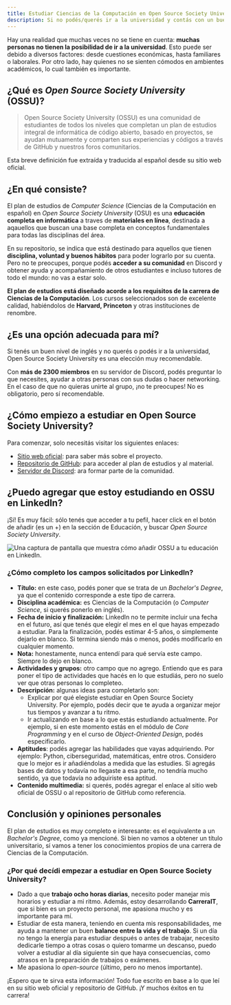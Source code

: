 ```yaml
---
title: Estudiar Ciencias de la Computación en Open Source Society University (OSSU)
description: Si no podés/querés ir a la universidad y contás con un buen nivel de inglés, Open Source Society University puede ser una buena opción.
---
```


Hay una realidad que muchas veces no se tiene en cuenta: **muchas personas no tienen la posibilidad de ir a la universidad**. Esto puede ser debido a diversos factores: desde cuestiones económicas, hasta familiares o laborales. Por otro lado, hay
quienes no se sienten cómodos en ambientes académicos, lo cual también es importante.

## ¿Qué es _Open Source Society University_ (OSSU)?

> Open Source Society University (OSSU) es una comunidad de estudiantes de todos los niveles que completan un plan de estudios integral de informática de código abierto, basado en proyectos, se ayudan mutuamente y comparten sus experiencias y códigos a través de GitHub y nuestros foros comunitarios.

Esta breve definición fue extraída y traducida al español desde su sitio web oficial.

## ¿En qué consiste?

El plan de estudios de *Computer Science* (Ciencias de la Computación en español) en *Open Source Society University* (OSU) es una **educación completa en informática** a traves de **materiales en línea**, destinada a aqauellos que buscan una base completa en conceptos fundamentales para todas las disciplinas del área.

En su repositorio, se indica que está destinado para aquellos que tienen **disciplina, voluntad y buenos hábitos** para poder lograrlo por su cuenta. Pero no te preocupes, porque podés **acceder a su comunidad** en Discord y obtener ayuda y acompañamiento de otros estudiantes e incluso tutores de todo el mundo: no vas a estar solo.

**El plan de estudios está diseñado acorde a los requisitos de la carrera de Ciencias de la Computación**. Los cursos seleccionados son de excelente calidad, habiéndolos de **Harvard, Princeton** y otras instituciones de renombre.

## ¿Es una opción adecuada para mí?

Si tenés un buen nivel de inglés y no querés o podés ir a la universidad, Open Source Society University es una elección muy recomendable.

Con **más de 2300 miembros** en su servidor de Discord, podés preguntar lo que necesites, ayudar a otras personas con sus dudas o hacer networking. En el caso de que no quieras unirte al grupo, ¡no te preocupes! No es obligatorio, pero sí recomendable.

## ¿Cómo empiezo a estudiar en Open Source Society University?

Para comenzar, solo necesitás visitar los siguientes enlaces:

- [Sitio web oficial](https://ossu.firebaseapp.com): para saber más sobre el proyecto.
- [Repositorio de GitHub](https://github.com/ossu/computer-science): para acceder al plan de estudios y al material.
- [Servidor de Discord](https://discord.gg/wuytwK5s9h): ara formar parte de la comunidad.

## ¿Puedo agregar que estoy estudiando en OSSU en Linkedln?

¡Sí! Es muy fácil: sólo tenés que acceder a tu pefil, hacer click en el botón de añadir (es un +) en la sección de Educación, y buscar _Open Source Society University_.

![Una captura de pantalla que muestra cómo añadir OSSU a tu educación en Linkedln.](/linkedin-ossu.png "Una captura de pantalla que muestra cómo añadir OSSU a tu educación en Linkedln")

### ¿Cómo completo los campos solicitados por Linkedln?

- **Título:** en este caso, podés poner que se trata de un *Bachelor's Degree*, ya que el contenido corresponde a este tipo de carrera.
- **Disciplina académica:** es Ciencias de la Computación (o *Computer Science*, si querés ponerlo en inglés).
- **Fecha de inicio y finalización:** Linkedln no te permite incluir una fecha en el futuro, así que tenés que elegir el mes en el que hayas empezado a estudiar. Para la finalización, podés estimar 4-5 años, o simplemente dejarlo en blanco. Si termina siendo más o menos, podés modificarlo en cualquier momento.
- **Nota:** honestamente, nunca entendí para qué servía este campo. Siempre lo dejo en blanco.
- **Actividades y grupos:** otro campo que no agrego. Entiendo que es para poner el tipo de actividades que hacés en lo que estudiás, pero no suelo ver que otras personas lo completeo.
- **Descripción:** algunas ideas para completarlo son:
    - Explicar por qué elegiste estudiar en Open Source Society University. Por ejemplo, podés decir que te ayuda a organizar mejor tus tiempos y avanzar a tu ritmo.
    - Ir actualizando en base a lo que estás estudiando actualmente. Por ejemplo, si en este momento estás en el módulo de *Core Programming* y en el curso de *Object-Oriented Design*, podés especificarlo.
- **Aptitudes**: podés agregar las habilidades que vayas adquiriendo. Por ejemplo: Python, ciberseguridad, matemáticas, entre otros. Considero que lo mejor es ir añadiéndolas a medida que las estudies. Si agregás bases de datos y todavía no llegaste a esa parte, no tendría mucho sentido, ya que todavía no adquiriste esa aptitud.
- **Contenido multimedia:** si querés, podés agregar el enlace al sitio web oficial de OSSU o al repositorio de GitHub como referencia.

## Conclusión y opiniones personales

El plan de estudios es muy completo e interesante: es el equivalente a un *Bachelor's Degree*, como ya mencioné. Si bien no vamos a obtener un título universitario, sí vamos a tener los conocimientos propios de una carrera de Ciencias de la Computación.

### ¿Por qué decídi empezar a estudiar en Open Source Society University?

- Dado a que **trabajo ocho horas diarias**, necesito poder manejar mis horarios y estudiar a mi ritmo. Además, estoy desarrollando **CarreraIT**, que si bien es un proyecto personal, me apasiona mucho y es importante para mí.
- Estudiar de esta manera, teniendo en cuenta mis responsabilidades, me ayuda a mantener un buen **balance entre la vida y el trabajo**. Si un día no tengo la energía para estudiar después o antes de trabajar, necesito dedicarle tiempo a otras cosas o quiero tomarme un descanso, puedo volver a estudiar al día siguiente sin que haya consecuencias, como atrasos en la preparación de trabajos o exámenes.
- Me apasiona lo *open-source* (último, pero no menos importante).

¡Espero que te sirva esta información! Todo fue escrito en base a lo que leí en su sitio web oficial y repositorio de GitHub. ¡Y muchos éxitos en tu carrera!